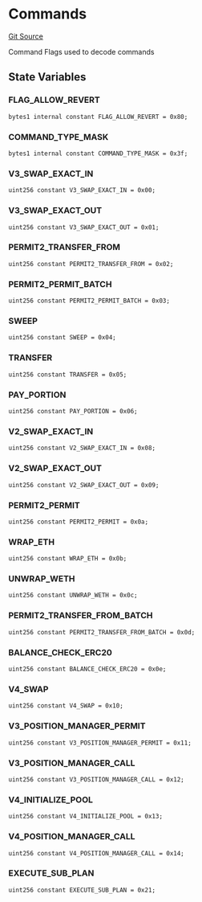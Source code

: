 # Commands
[Git Source](https://github.com/EthanOK/swap-token/blob/a2aa2546e6929eba7509523938fdff83b022530a/src/libraries/Commands.sol)

Command Flags used to decode commands


## State Variables
### FLAG_ALLOW_REVERT

```solidity
bytes1 internal constant FLAG_ALLOW_REVERT = 0x80;
```


### COMMAND_TYPE_MASK

```solidity
bytes1 internal constant COMMAND_TYPE_MASK = 0x3f;
```


### V3_SWAP_EXACT_IN

```solidity
uint256 constant V3_SWAP_EXACT_IN = 0x00;
```


### V3_SWAP_EXACT_OUT

```solidity
uint256 constant V3_SWAP_EXACT_OUT = 0x01;
```


### PERMIT2_TRANSFER_FROM

```solidity
uint256 constant PERMIT2_TRANSFER_FROM = 0x02;
```


### PERMIT2_PERMIT_BATCH

```solidity
uint256 constant PERMIT2_PERMIT_BATCH = 0x03;
```


### SWEEP

```solidity
uint256 constant SWEEP = 0x04;
```


### TRANSFER

```solidity
uint256 constant TRANSFER = 0x05;
```


### PAY_PORTION

```solidity
uint256 constant PAY_PORTION = 0x06;
```


### V2_SWAP_EXACT_IN

```solidity
uint256 constant V2_SWAP_EXACT_IN = 0x08;
```


### V2_SWAP_EXACT_OUT

```solidity
uint256 constant V2_SWAP_EXACT_OUT = 0x09;
```


### PERMIT2_PERMIT

```solidity
uint256 constant PERMIT2_PERMIT = 0x0a;
```


### WRAP_ETH

```solidity
uint256 constant WRAP_ETH = 0x0b;
```


### UNWRAP_WETH

```solidity
uint256 constant UNWRAP_WETH = 0x0c;
```


### PERMIT2_TRANSFER_FROM_BATCH

```solidity
uint256 constant PERMIT2_TRANSFER_FROM_BATCH = 0x0d;
```


### BALANCE_CHECK_ERC20

```solidity
uint256 constant BALANCE_CHECK_ERC20 = 0x0e;
```


### V4_SWAP

```solidity
uint256 constant V4_SWAP = 0x10;
```


### V3_POSITION_MANAGER_PERMIT

```solidity
uint256 constant V3_POSITION_MANAGER_PERMIT = 0x11;
```


### V3_POSITION_MANAGER_CALL

```solidity
uint256 constant V3_POSITION_MANAGER_CALL = 0x12;
```


### V4_INITIALIZE_POOL

```solidity
uint256 constant V4_INITIALIZE_POOL = 0x13;
```


### V4_POSITION_MANAGER_CALL

```solidity
uint256 constant V4_POSITION_MANAGER_CALL = 0x14;
```


### EXECUTE_SUB_PLAN

```solidity
uint256 constant EXECUTE_SUB_PLAN = 0x21;
```



